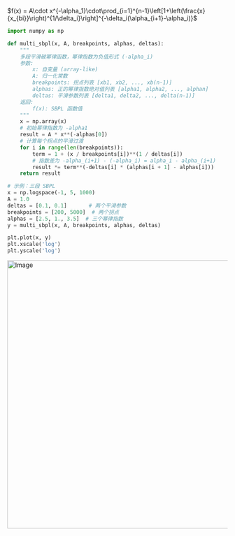 $f(x) = A\cdot x^{-\alpha_1}\cdot\prod_{i=1}^{n-1}\left[1+\left(\frac{x}{x_{bi}}\right)^{1/\delta_i}\right]^{-\delta_i(\alpha_{i+1}-\alpha_i)}$

```python
import numpy as np

def multi_sbpl(x, A, breakpoints, alphas, deltas):
    """
    多段平滑破幂律函数，幂律指数为负值形式 (-alpha_i)
    参数:
        x: 自变量 (array-like)
        A: 归一化常数
        breakpoints: 拐点列表 [xb1, xb2, ..., xb(n-1)]
        alphas: 正的幂律指数绝对值列表 [alpha1, alpha2, ..., alphan]
        deltas: 平滑参数列表 [delta1, delta2, ..., delta(n-1)]
    返回:
        f(x): SBPL 函数值
    """
    x = np.array(x)
    # 初始幂律指数为 -alpha1
    result = A * x**(-alphas[0])
    # 计算每个拐点的平滑过渡
    for i in range(len(breakpoints)):
        term = 1 + (x / breakpoints[i])**(1 / deltas[i])
        # 指数差为 -alpha_(i+1) - (-alpha_i) = alpha_i - alpha_(i+1)
        result *= term**(-deltas[i] * (alphas[i + 1] - alphas[i]))
    return result

# 示例：三段 SBPL
x = np.logspace(-1, 5, 1000)
A = 1.0
deltas = [0.1, 0.1]       # 两个平滑参数
breakpoints = [200, 5000]  # 两个拐点
alphas = [2.5, 1., 3.5]  # 三个幂律指数
y = multi_sbpl(x, A, breakpoints, alphas, deltas)

plt.plot(x, y)
plt.xscale('log')
plt.yscale('log')
```

<img width="649" height="614" alt="Image" src="https://github.com/user-attachments/assets/3797235b-86c4-4556-868e-3af40e2ea4e2" />